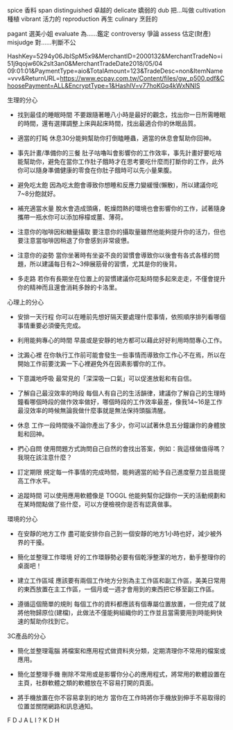 
spice 香料
span 
distinguished 卓越的
delicate 嬌弱的
dub 把...叫做
cultivation 種植
vibrant 活力的
reproduction 再生
culinary 烹飪的

pagant 選美小姐
evaluate 為……鑑定
controversy 爭論
assess 估定(財產)
misjudge 對……判斷不公


HashKey=5294y06JbISpM5x9&MerchantID=2000132&MerchantTradeNo=i51j9qojw60k2slt3an0&MerchantTradeDate2018/05/04 09:01:01&PaymentType=aio&TotalAmount=123&TradeDesc=non&ItemName=vvv&ReturnURL=https://www.ecpay.com.tw/Content/files/gw_p500.pdf&ChoosePayment=ALL&EncryptType=1&HashIV=v77hoKGq4kWxNNIS

生理的分心
- 找到最佳的睡眠時間
不要跟隨著睡八小時是最好的觀念，找出你一日所需睡眠的時間，還有選擇調整上床與起床時間，找出最適合你的休眠品質。

- 適當的打盹
休息30分能夠幫助你打倒瞌睡蟲，適當的休息會幫助你回神。

- 事先計畫/準備你的三餐
肚子咕嚕叫會影響你的工作效率，事先計畫好要吃啥能幫助你，避免在當你工作肚子餓時才在思考要吃什麼而打斷你的工作，此外你可以隨身準備健康的零食在你肚子餓時可以先小量果腹。

- 避免吃太飽
因為吃太飽會導致你想睡和反應力變緩慢(懶散)，所以建議你吃7~8分飽就好。

- 補充適當水量
脫水會造成頭痛，乾燥悶熱的環境也會影響你的工作，試著隨身攜帶一瓶水你可以添加檸檬或薑、薄荷。

- 注意你的咖啡因和糖量攝取
要注意你的攝取量雖然他能夠提升你的活力，但也要注意當咖啡因稍退了你會感到非常疲憊。

- 注意你的姿勢
當你坐著時有坐姿不良的習慣會導致你以後會有各式各樣的問題，所以建議每日有2~3伸展筋骨的習慣，尤其是你的後背。

- 多走路
若你有長期坐在位置上的習慣建議你花點時間多起來走走，不僅會提升你的精神而且還會消耗多餘的卡洛里。

心理上的分心
- 安排一天行程
你可以在睡前先想好隔天要處理什麼事情，依照順序排列看哪個事情重要必須優先完成。

- 利用能夠專心的時間
早晨或是安靜的地方都可以藉此好好利用時間專心工作。

- 沈澱心裡
在你執行工作前可能會發生一些事情而導致你工作心不在焉，所以在開始工作前要沈澱一下心裡避免外在因素影響你的工作。

- 下意識地呼吸
最常見的「深深吸一口氣」可以促進放鬆和有自信。

- 了解自己最沒效率的時段
每個人有自己的生活韻律，建議你了解自己的生理時鐘看哪個時段的做作效率做好，哪個時段的工作效率最差，像我14~16是工作最沒效率的時候無論我做什麼事就是無法保持頭腦清醒。

- 休息
工作一段時間後不論你產出了多少，你可以試著休息五分鐘讓你的身體放鬆和回神。

- 捫心自問
使用問題方式詢問自己自然的會找出答案，例如：我這樣做值得嗎？我現在該注意什麼？

- 訂定期限
規定每一件事情的完成時間，能夠適當的給予自己進度壓力並且能提高工作水平。

- 追蹤時間
可以使用應用軟體像是 TOGGL 他能夠幫你記錄你一天的活動規劃和在某時間點做了些什麼，可以方便檢視你是否有認真做事。

環境的分心
- 在安靜的地方工作
盡可能安排你自己到一個安靜的地方1小時也好，減少被外界的干擾。

- 簡化並整理工作環境
好的工作環靜勢必要有個乾淨整潔的地方，動手整理你的桌面吧！

- 建立工作區域
應該要有兩個工作地方分別為主工作區和副工作區，美美日常用的東西放置在主工作區，一個月或一週才會用到的東西把它移至副工作區。

- 遵循這個簡單的規則
每個工作的資料都應該有個專屬位置放置，一但完成了就將他物歸原位(建檔)，此做法不僅能夠組織你的工作並且當需要用到時能夠快速的幫助你找到它。

3C產品的分心
- 簡化並整理電腦
將檔案和應用程式做資料夾分類，定期清理你不常用的檔案或應用。

- 簡化並整理手機
刪除不常用或是影響你分心的應用程式，將常用的軟體設置在主頁，社群軟體之類的軟體放在不容易打開的頁面。

- 將手機放置在你不容易拿到的地方
當你在工作時將你手機放到伸手不易取得的位置並關閉網路和訊息通知。



F D J A L I ? K D H 
